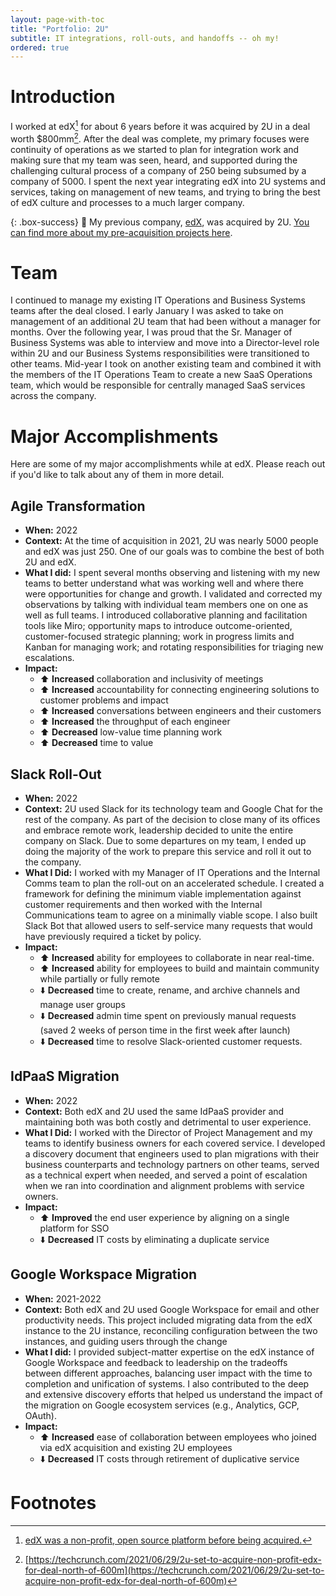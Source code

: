 ```yaml
---
layout: page-with-toc
title: "Portfolio: 2U"
subtitle: IT integrations, roll-outs, and handoffs -- oh my!
ordered: true
---
```

# Introduction 
I worked at edX[^1] for about 6 years before it was acquired by 2U in a deal worth $800mm[^2]. After the deal was complete, my primary focuses were continuity of operations as we started to plan for integration work and making sure that my team was seen, heard, and supported during the challenging cultural process of a company of 250 being subsumed by a company of 5000. I spent the next year integrating edX into 2U systems and services, taking on management of new teams, and trying to bring the best of edX culture and processes to a much larger company.

{: .box-success}
🔗 My previous company, [edX](https://www.edx.org), was acquired by 2U. [You can find more about my pre-acquisition projects here](/portfolio-edx).

# Team
I continued to manage my existing IT Operations and Business Systems teams after the deal closed. I early January I was asked to take on management of an additional 2U team that had been without a manager for months. Over the following year, I was proud that the Sr. Manager of Business Systems was able to interview and move into a Director-level role within 2U and our Business Systems responsibilities were transitioned to other teams. Mid-year I took on another existing team and combined it with the members of the IT Operations Team to create a new SaaS Operations team, which would be responsible for centrally managed SaaS services across the company.

# Major Accomplishments
Here are some of my major accomplishments while at edX. Please reach out if you'd like to talk about any of them in more detail.                    

## Agile Transformation
* **When:** 2022
* **Context:** At the time of acquisition in 2021, 2U was nearly 5000 people and edX was just 250. One of our goals was to combine the best of both 2U and edX.
* **What I did:** I spent several months observing and listening with my new teams to better understand what was working well and where there were opportunities for change and growth. I validated and corrected my observations by talking with individual team members one on one as well as full teams. I introduced collaborative planning and facilitation tools like Miro; opportunity maps to introduce outcome-oriented, customer-focused strategic planning; work in progress limits and Kanban for managing work; and rotating responsibilities for triaging new escalations.
* **Impact:**
  * ⬆️ **Increased** collaboration and inclusivity of meetings
  * ⬆️ **Increased** accountability for connecting engineering solutions to customer problems and impact
  * ⬆️ **Increased** conversations between engineers and their customers
  * ⬆️ **Increased** the throughput of each engineer
  * ⬆️ **Decreased** low-value time planning work
  * ⬆️ **Decreased** time to value

## Slack Roll-Out
* **When:** 2022
* **Context:** 2U used Slack for its technology team and Google Chat for the rest of the company. As part of the decision to close many of its offices and embrace remote work, leadership decided to unite the entire company on Slack. Due to some departures on my team, I ended up doing the majority of the work to prepare this service and roll it out to the company.
* **What I Did:**  I worked with my Manager of IT Operations and the Internal Comms team to plan the roll-out on an accelerated schedule. I created a framework for defining the minimum viable implementation against customer requirements and then worked with the Internal Communications team to agree on a minimally viable scope. I also built Slack Bot that allowed users to self-service many requests that would have previously required a ticket by policy.
* **Impact:**
  * ⬆️ **Increased** ability for employees to collaborate in near real-time.
  * ⬆️ **Increased** ability for employees to build and maintain community while partially or fully remote
  * ⬇️ **Decreased** time to create, rename, and archive channels and manage user groups
  * ⬇️ **Decreased** admin time spent on previously manual requests (saved 2 weeks of person time in the first week after launch)
  * ⬇️ **Decreased** time to resolve Slack-oriented customer requests.

## IdPaaS Migration
* **When:** 2022
* **Context:** Both edX and 2U used the same IdPaaS provider and maintaining both was both costly and detrimental to user experience.
* **What I Did:** I worked with the Director of Project Management and my teams to identify business owners for each covered service. I developed a discovery document that engineers used to plan migrations with their business counterparts and technology partners on other teams, served as a technical expert when needed, and served a point of escalation when we ran into coordination and alignment problems with service owners.
* **Impact:**
  * ⬆️ **Improved** the end user experience by aligning on a single platform for SSO
  * ⬇️ **Decreased** IT costs by eliminating a duplicate service

## Google Workspace Migration
* **When:** 2021-2022
* **Context:** Both edX and 2U used Google Workspace for email and other productivity needs. This project included migrating data from the edX instance to the 2U instance, reconciling configuration between the two instances, and guiding users through the change
* **What I did:** I provided subject-matter expertise on the edX instance of Google Workspace and feedback to leadership on the tradeoffs between different approaches, balancing user impact with the time to completion and unification of systems. I also contributed to the deep and extensive discovery efforts that helped us understand the impact of the migration on Google ecosystem services (e.g., Analytics, GCP, OAuth).
* **Impact:**
  * ⬆️ **Increased** ease of collaboration between employees who joined via edX acquisition and existing 2U employees
  * ⬇️ **Decreased** IT costs through retirement of duplicative service

# Footnotes

[^1]: [edX was a non-profit, open source platform before being acquired.](https://www.edx.org)
[^2]: [https://techcrunch.com/2021/06/29/2u-set-to-acquire-non-profit-edx-for-deal-north-of-600m](https://techcrunch.com/2021/06/29/2u-set-to-acquire-non-profit-edx-for-deal-north-of-600m)